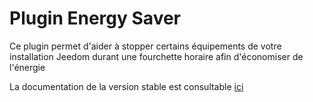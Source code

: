 # Plugin Energy Saver

Ce plugin permet d'aider à stopper certains équipements de votre installation Jeedom durant une fourchette horaire afin d'économiser de l'énergie

La documentation de la version stable est consultable [ici](https://github.com/BisonJeedom/documentations/blob/main/energysaver/index_stable.md)
